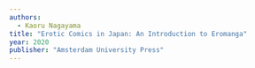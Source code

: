 ```yaml
---
authors:
  - Kaoru Nagayama
title: "Erotic Comics in Japan: An Introduction to Eromanga"
year: 2020
publisher: "Amsterdam University Press"
---
```

